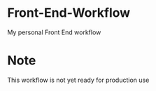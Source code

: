 # Front-End-Workflow
My personal Front End workflow
# Note
This workflow is not yet ready for production use

